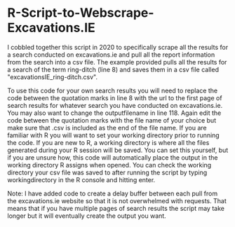 # R-Script-to-Webscrape-Excavations.IE

I cobbled together this script in 2020 to specifically scrape all the results for a search conducted on excavations.ie and pull all the report information from the search into a csv file.  The example provided pulls all the results for a search of the term ring-ditch (line 8) and saves them in a csv file called "excavationsIE_ring-ditch.csv".  

To use this code for your own search results you will need to replace the code between the quotation marks in line 8 with the url to the first page of search results for whatever search you have conducted on excavations.ie.  You may also want to change the outputfilename in line 118.  Again edit the code between the quotation marks with the file name of your choice but make sure that .csv is included as the end of the file name. If you are familiar with R you will want to set your working directory prior to running the code.  If you are new to R, a working directory is where all the files generated during your R session will be saved.  You can set this yourself, but if you are unsure how, this code will automatically place the output in the working directory R assigns when opened.  You can check the working directory your csv file was saved to after running the script by typing workingdirectory in the R console and hitting enter.

Note: I have added code to create a delay buffer between each pull from the excavations.ie website so that it is not overwhelmed with requests.  That means that if you have multiple pages of search results the script may take longer but it will eventually create the output you want.  

